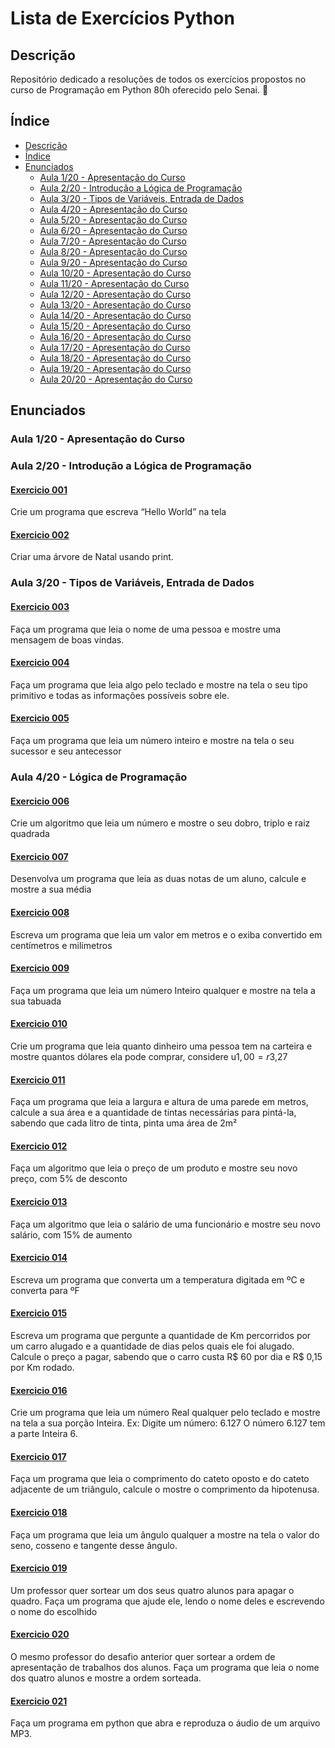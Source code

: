 
# Lista de Exercícios Python

## Descrição
Repositório dedicado a resoluções de todos os exercícios propostos no curso de Programação em Python 80h oferecido pelo Senai. 🐍

## Índice
* [Descrição](#descrição)
* [Índice](#índice)
* [Enunciados](#enunciados)
  * [Aula 1/20 - Apresentação do Curso](#aula-120---apresentação-do-curso)
  * [Aula 2/20 - Introdução a Lógica de Programação](#aula-220---introdução-a-lógica-de-programação)
  * [Aula 3/20 - Tipos de Variáveis, Entrada de Dados](#aula-320---tipos-de-variáveis-entrada-de-dados)
  * [Aula 4/20 - Apresentação do Curso](#--mundo-1-fundamentos)
  *   [Aula 5/20 - Apresentação do Curso](#--mundo-1-fundamentos)
  *   [Aula 6/20 - Apresentação do Curso](#--mundo-1-fundamentos)
  *   [Aula 7/20 - Apresentação do Curso](#--mundo-1-fundamentos)
  *   [Aula 8/20 - Apresentação do Curso](#--mundo-1-fundamentos)
  *   [Aula 9/20 - Apresentação do Curso](#--mundo-1-fundamentos)
   *   [Aula 10/20 - Apresentação do Curso](#--mundo-1-fundamentos)
   *   [Aula 11/20 - Apresentação do Curso](#--mundo-1-fundamentos)
   *   [Aula 12/20 - Apresentação do Curso](#--mundo-1-fundamentos)
   *   [Aula 13/20 - Apresentação do Curso](#--mundo-1-fundamentos)
   *   [Aula 14/20 - Apresentação do Curso](#--mundo-1-fundamentos)
   *   [Aula 15/20 - Apresentação do Curso](#--mundo-1-fundamentos)
   *   [Aula 16/20 - Apresentação do Curso](#--mundo-1-fundamentos)
   *   [Aula 17/20 - Apresentação do Curso](#--mundo-1-fundamentos)
   *   [Aula 18/20 - Apresentação do Curso](#--mundo-1-fundamentos)
   *   [Aula 19/20 - Apresentação do Curso](#--mundo-1-fundamentos)
   *   [Aula 20/20 - Apresentação do Curso](#--mundo-1-fundamentos)


## Enunciados
### Aula 1/20 - Apresentação do Curso

### Aula 2/20 - Introdução a Lógica de Programação

#### [Exercicio 001](semana1/001.py)
Crie um programa que escreva “Hello World” na tela

#### [Exercicio 002](semana1/002.py)
Criar uma árvore de Natal usando print.

### Aula 3/20 - Tipos de Variáveis, Entrada de Dados

#### [Exercicio 003](semana1/003.py)
Faça um programa que leia o nome de uma pessoa e mostre uma mensagem de boas vindas.

#### [Exercicio 004](semana1/004.py)
Faça um programa que leia algo pelo teclado e mostre na tela o seu tipo primitivo e todas as informações possíveis sobre ele.

#### [Exercicio 005](semana1/005.py)
Faça um programa que leia um número inteiro e mostre na tela o seu sucessor e seu antecessor

### Aula 4/20 - Lógica de Programação

#### [Exercicio 006](semana1/006.py)
Crie um algoritmo que leia um número e mostre o seu dobro, triplo e raiz quadrada

#### [Exercicio 007](semana1/007.py)
Desenvolva um programa que leia as duas notas de um aluno, calcule e mostre a sua média

#### [Exercicio 008](mundo1/008.py)
Escreva um programa que leia um valor em metros e o exiba convertido em centímetros e milímetros

#### [Exercicio 009](mundo1/009.py)
Faça um programa que leia um número Inteiro qualquer e mostre na tela a sua tabuada

#### [Exercicio 010](mundo1/010.py)
Crie um programa que leia quanto dinheiro uma pessoa tem na carteira e mostre quantos dólares ela pode comprar, considere u$1,00 = r$3,27

#### [Exercicio 011](mundo1/011.py)
Faça um programa que leia a largura e altura de uma parede em metros, calcule a sua área e a quantidade de tintas necessárias para pintá-la, sabendo que cada litro de tinta, pinta uma área de 2m²

#### [Exercicio 012](mundo1/012.py)
Faça um algoritmo que leia o preço de um produto e mostre seu novo preço, com 5% de desconto 

#### [Exercicio 013](mundo1/013.py)
Faça um algoritmo que leia o salário de uma funcionário e mostre seu novo salário, com 15% de aumento 

#### [Exercicio 014](mundo1/014.py)
Escreva um programa que converta um a temperatura digitada em ºC e converta para ºF 

#### [Exercicio 015](mundo1/015.py)
Escreva um programa que pergunte a quantidade de Km percorridos por um carro alugado e a quantidade de dias pelos quais ele foi alugado. Calcule o preço a pagar, sabendo que o carro custa R$ 60 por dia e R$ 0,15 por Km rodado. 

#### [Exercicio 016](mundo1/016.py)
Crie um programa que leia um número Real qualquer pelo teclado e mostre na tela a sua porção Inteira. Ex: Digite um número: 6.127 O número 6.127 tem a parte Inteira 6. 

#### [Exercicio 017](mundo1/017.py)
Faça um programa que leia o comprimento do cateto oposto e do cateto adjacente de um triângulo, calcule o mostre o comprimento da hipotenusa. 

#### [Exercicio 018](mundo1/018.py)
Faça um programa que leia um ângulo qualquer a mostre na tela o valor do seno, cosseno e tangente desse ângulo. 

#### [Exercicio 019](mundo1/019.py)
Um professor quer sortear um dos seus quatro alunos para apagar o quadro. Faça um programa que ajude ele, lendo o nome deles e escrevendo o nome do escolhido 

#### [Exercicio 020](mundo1/020.py)
O mesmo professor do desafio anterior quer sortear a ordem de apresentação de trabalhos dos alunos. Faça um programa que leia o nome dos quatro alunos e mostre a ordem sorteada. 

#### [Exercicio 021](mundo1/021.py)
Faça um programa em python que abra e reproduza o áudio de um arquivo MP3.  



